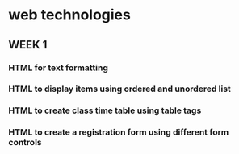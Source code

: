 # web technologies
 
## WEEK 1
### HTML for text formatting
### HTML to display items using ordered and unordered list
### HTML to create class time table using table tags
### HTML to create a registration form using different form controls
